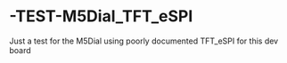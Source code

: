 # -TEST-M5Dial_TFT_eSPI
Just a test for the M5Dial using poorly documented TFT_eSPI for this dev board
